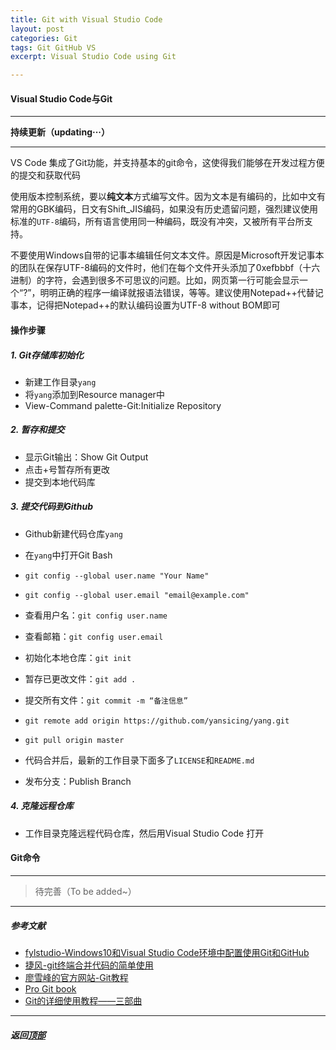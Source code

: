 ```yaml
---
title: Git with Visual Studio Code
layout: post
categories: Git
tags: Git GitHub VS
excerpt: Visual Studio Code using Git

---
```

#### Visual Studio Code与Git <span id="home">
---

__持续更新（updating···）__

---
VS Code 集成了Git功能，并支持基本的git命令，这使得我们能够在开发过程方便的提交和获取代码

使用版本控制系统，要以**纯文本**方式编写文件。因为文本是有编码的，比如中文有常用的GBK编码，日文有Shift_JIS编码，如果没有历史遗留问题，强烈建议使用标准的`UTF-8`编码，所有语言使用同一种编码，既没有冲突，又被所有平台所支持。

不要使用Windows自带的记事本编辑任何文本文件。原因是Microsoft开发记事本的团队在保存UTF-8编码的文件时，他们在每个文件开头添加了0xefbbbf（十六进制）的字符，会遇到很多不可思议的问题。比如，网页第一行可能会显示一个“?”，明明正确的程序一编译就报语法错误，等等。建议使用Notepad++代替记事本，记得把Notepad++的默认编码设置为UTF-8 without BOM即可

#### 操作步骤

##### 1. Git存储库初始化
* 新建工作目录`yang`
* 将`yang`添加到Resource manager中
* View-Command palette-Git:Initialize Repository

##### 2. 暂存和提交
* 显示Git输出：Show Git Output
* 点击+号暂存所有更改
* 提交到本地代码库

##### 3. 提交代码到Github

* Github新建代码仓库`yang`
* 在`yang`中打开Git Bash
* `git config --global user.name "Your Name"`
* `git config --global user.email "email@example.com"`
* 查看用户名：`git config user.name`
* 查看邮箱：`git config user.email`

* 初始化本地仓库：`git init`
* 暂存已更改文件：`git add . `
* 提交所有文件：`git commit -m “备注信息”`












* ```git remote add origin https://github.com/yansicing/yang.git```
* ```git pull origin master```
* 代码合并后，最新的工作目录下面多了`LICENSE`和`README.md`
* 发布分支：Publish Branch
##### 4. 克隆远程仓库
* 工作目录克隆远程代码仓库，然后用Visual Studio Code 打开

#### Git命令






---

> 待完善（To be added~）

---


##### 参考文献 <span id="4">
- [fylstudio-Windows10和Visual Studio Code环境中配置使用Git和GitHub](https://blog.csdn.net/fylstudio/article/details/79106331)
- [捷风-git终端合并代码的简单使用](https://www.jianshu.com/p/220c6846badf)
- [廖雪峰的官方网站-Git教程](https://www.liaoxuefeng.com/wiki/896043488029600/896827951938304)
- [Pro Git book](https://git-scm.com/book/zh/v2)
- [Git的详细使用教程——三部曲](https://blog.csdn.net/oman001/article/details/80208632)









---
##### **返回[顶部](#home)**